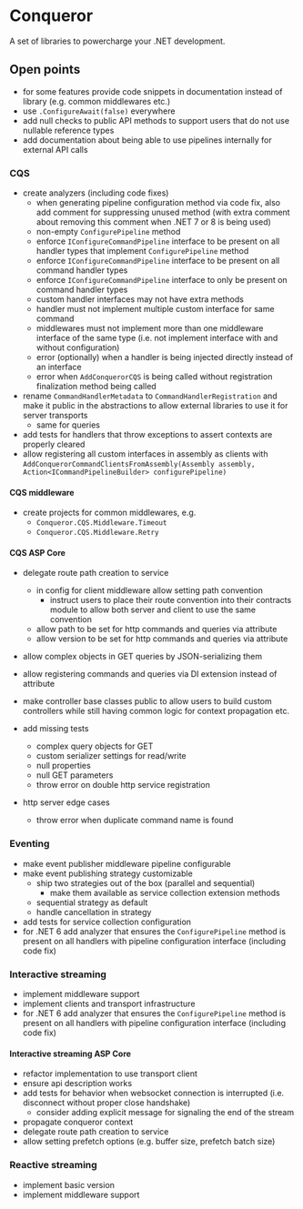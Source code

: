 # Conqueror

A set of libraries to powercharge your .NET development.

## Open points

- for some features provide code snippets in documentation instead of library (e.g. common middlewares etc.)
- use `.ConfigureAwait(false)` everywhere
- add null checks to public API methods to support users that do not use nullable reference types
- add documentation about being able to use pipelines internally for external API calls

### CQS

- create analyzers (including code fixes)
  - when generating pipeline configuration method via code fix, also add comment for suppressing unused method (with extra comment about removing this comment when .NET 7 or 8 is being used)
  - non-empty `ConfigurePipeline` method
  - enforce `IConfigureCommandPipeline` interface to be present on all handler types that implement `ConfigurePipeline` method
  - enforce `IConfigureCommandPipeline` interface to be present on all command handler types
  - enforce `IConfigureCommandPipeline` interface to only be present on command handler types
  - custom handler interfaces may not have extra methods
  - handler must not implement multiple custom interface for same command
  - middlewares must not implement more than one middleware interface of the same type (i.e. not implement interface with and without configuration)
  - error (optionally) when a handler is being injected directly instead of an interface
  - error when `AddConquerorCQS` is being called without registration finalization method being called
- rename `CommandHandlerMetadata` to `CommandHandlerRegistration` and make it public in the abstractions to allow external libraries to use it for server transports
  - same for queries
- add tests for handlers that throw exceptions to assert contexts are properly cleared
- allow registering all custom interfaces in assembly as clients with `AddConquerorCommandClientsFromAssembly(Assembly assembly, Action<ICommandPipelineBuilder> configurePipeline)`

#### CQS middleware

- create projects for common middlewares, e.g.
  - `Conqueror.CQS.Middleware.Timeout`
  - `Conqueror.CQS.Middleware.Retry`

#### CQS ASP Core

- delegate route path creation to service
  - in config for client middleware allow setting path convention
    - instruct users to place their route convention into their contracts module to allow both server and client to use the same convention
  - allow path to be set for http commands and queries via attribute
  - allow version to be set for http commands and queries via attribute
- allow complex objects in GET queries by JSON-serializing them
- allow registering commands and queries via DI extension instead of attribute
- make controller base classes public to allow users to build custom controllers while still having common logic for context propagation etc.

- add missing tests
  - complex query objects for GET
  - custom serializer settings for read/write
  - null properties
  - null GET parameters
  - throw error on double http service registration

- http server edge cases
  - throw error when duplicate command name is found

### Eventing

- make event publisher middleware pipeline configurable
- make event publishing strategy customizable
  - ship two strategies out of the box (parallel and sequential)
    - make them available as service collection extension methods
  - sequential strategy as default
  - handle cancellation in strategy
- add tests for service collection configuration
- for .NET 6 add analyzer that ensures the `ConfigurePipeline` method is present on all handlers with pipeline configuration interface (including code fix)

### Interactive streaming

- implement middleware support
- implement clients and transport infrastructure
- for .NET 6 add analyzer that ensures the `ConfigurePipeline` method is present on all handlers with pipeline configuration interface (including code fix)

#### Interactive streaming ASP Core

- refactor implementation to use transport client
- ensure api description works
- add tests for behavior when websocket connection is interrupted (i.e. disconnect without proper close handshake)
  - consider adding explicit message for signaling the end of the stream
- propagate conqueror context
- delegate route path creation to service
- allow setting prefetch options (e.g. buffer size, prefetch batch size)

### Reactive streaming

- implement basic version
- implement middleware support
